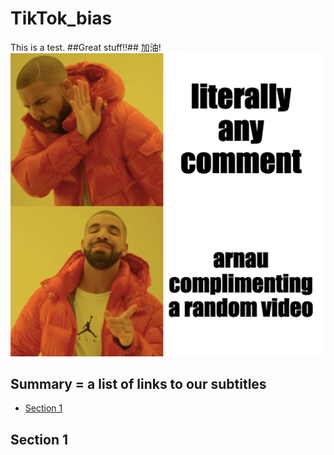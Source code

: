 # TikTok_bias

This is a test. ##Great stuff!!##
加油!
![Meme](meme.jpg)

## Summary = a list of links to our subtitles
* [Section 1](#Section-1)


## Section 1
